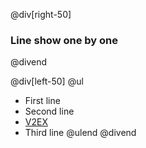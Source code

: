 @div[right-50]
### Line show one by one
@divend

@div[left-50]
@ul
* First line
* Second line
* [V2EX](https://v2ex.com)
* Third line
@ulend
@divend

<br>
